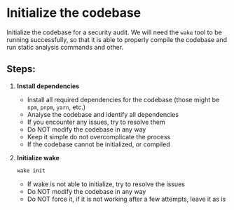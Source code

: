# Initialize the codebase

Initialize the codebase for a security audit. We will need the `wake` tool to be running successfully, so that it is able to properly compile the codebase and run static analysis commands and other.

## Steps:

1. **Install dependencies**
    - Install all required dependencies for the codebase (those might be `npm`, `pnpm`, `yarn`, etc.)
    - Analyse the codebase and identify all dependencies
    - If you encounter any issues, try to resolve them
    - Do NOT modify the codebase in any way
    - Keep it simple do not overcomplicate the process
    - If the codebase cannot be initialized, or compiled

2. **Initialize wake**
   ```bash
   wake init
   ```
    - If wake is not able to initialize, try to resolve the issues
    - Do NOT modify the codebase in any way
    - Do NOT force it, if it is not working after a few attempts, leave it as is

